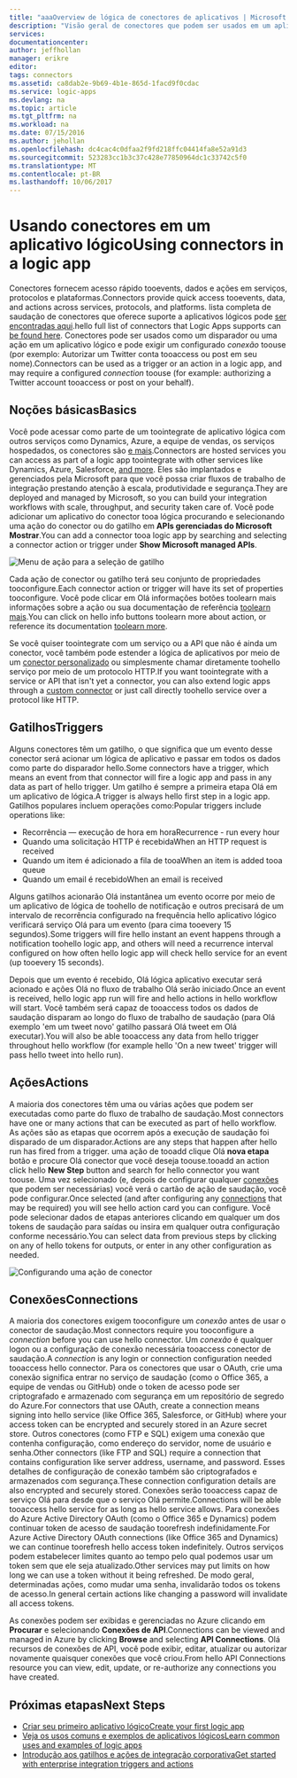 ```yaml
---
title: "aaaOverview de lógica de conectores de aplicativos | Microsoft Docs"
description: "Visão geral de conectores que podem ser usados em um aplicativo lógico"
services: 
documentationcenter: 
author: jeffhollan
manager: erikre
editor: 
tags: connectors
ms.assetid: ca8dab2e-9b69-4b1e-865d-1facd9f0cdac
ms.service: logic-apps
ms.devlang: na
ms.topic: article
ms.tgt_pltfrm: na
ms.workload: na
ms.date: 07/15/2016
ms.author: jehollan
ms.openlocfilehash: dc4cac4c0dfaa2f9fd218ffc04414fa8e52a91d3
ms.sourcegitcommit: 523283cc1b3c37c428e77850964dc1c33742c5f0
ms.translationtype: MT
ms.contentlocale: pt-BR
ms.lasthandoff: 10/06/2017
---
```

# <a name="using-connectors-in-a-logic-app"></a><span data-ttu-id="26f8a-103">Usando conectores em um aplicativo lógico</span><span class="sxs-lookup"><span data-stu-id="26f8a-103">Using connectors in a logic app</span></span>
<span data-ttu-id="26f8a-104">Conectores fornecem acesso rápido tooevents, dados e ações em serviços, protocolos e plataformas.</span><span class="sxs-lookup"><span data-stu-id="26f8a-104">Connectors provide quick access tooevents, data, and actions across services, protocols, and platforms.</span></span>  <span data-ttu-id="26f8a-105">lista completa de saudação de conectores que oferece suporte a aplicativos lógicos pode [ser encontradas aqui](apis-list.md).</span><span class="sxs-lookup"><span data-stu-id="26f8a-105">hello full list of connectors that Logic Apps supports can [be found here](apis-list.md).</span></span>  <span data-ttu-id="26f8a-106">Conectores pode ser usados como um disparador ou uma ação em um aplicativo lógico e pode exigir um configurado *conexão* toouse (por exemplo: Autorizar um Twitter conta tooaccess ou post em seu nome).</span><span class="sxs-lookup"><span data-stu-id="26f8a-106">Connectors can be used as a trigger or an action in a logic app, and may require a configured *connection* toouse (for example: authorizing a Twitter account tooaccess or post on your behalf).</span></span>

## <a name="basics"></a><span data-ttu-id="26f8a-107">Noções básicas</span><span class="sxs-lookup"><span data-stu-id="26f8a-107">Basics</span></span>
<span data-ttu-id="26f8a-108">Você pode acessar como parte de um toointegrate de aplicativo lógica com outros serviços como Dynamics, Azure, a equipe de vendas, os serviços hospedados, os conectores são [e mais](apis-list.md).</span><span class="sxs-lookup"><span data-stu-id="26f8a-108">Connectors are hosted services you can access as part of a logic app toointegrate with other services like Dynamics, Azure, Salesforce, [and more](apis-list.md).</span></span>  <span data-ttu-id="26f8a-109">Eles são implantados e gerenciados pela Microsoft para que você possa criar fluxos de trabalho de integração prestando atenção à escala, produtividade e segurança.</span><span class="sxs-lookup"><span data-stu-id="26f8a-109">They are deployed and managed by Microsoft, so you can build your integration workflows with scale, throughput, and security taken care of.</span></span>  <span data-ttu-id="26f8a-110">Você pode adicionar um aplicativo do conector tooa lógica procurando e selecionando uma ação do conector ou do gatilho em **APIs gerenciadas do Microsoft Mostrar**.</span><span class="sxs-lookup"><span data-stu-id="26f8a-110">You can add a connector tooa logic app by searching and selecting a connector action or trigger under **Show Microsoft managed APIs**.</span></span>

![Menu de ação para a seleção de gatilho][1]

<span data-ttu-id="26f8a-112">Cada ação de conector ou gatilho terá seu conjunto de propriedades tooconfigure.</span><span class="sxs-lookup"><span data-stu-id="26f8a-112">Each connector action or trigger will have its set of properties tooconfigure.</span></span>  <span data-ttu-id="26f8a-113">Você pode clicar em Olá informações botões toolearn mais informações sobre a ação ou sua documentação de referência [toolearn mais](apis-list.md).</span><span class="sxs-lookup"><span data-stu-id="26f8a-113">You can click on hello info buttons toolearn more about action, or reference its documentation [toolearn more](apis-list.md).</span></span>

<span data-ttu-id="26f8a-114">Se você quiser toointegrate com um serviço ou a API que não é ainda um conector, você também pode estender a lógica de aplicativos por meio de um [conector personalizado](../logic-apps/logic-apps-create-api-app.md) ou simplesmente chamar diretamente toohello serviço por meio de um protocolo HTTP.</span><span class="sxs-lookup"><span data-stu-id="26f8a-114">If you want toointegrate with a service or API that isn't yet a connector, you can also extend logic apps through a [custom connector](../logic-apps/logic-apps-create-api-app.md) or just call directly toohello service over a protocol like HTTP.</span></span>

## <a name="triggers"></a><span data-ttu-id="26f8a-115">Gatilhos</span><span class="sxs-lookup"><span data-stu-id="26f8a-115">Triggers</span></span>
<span data-ttu-id="26f8a-116">Alguns conectores têm um gatilho, o que significa que um evento desse conector será acionar um lógica de aplicativo e passar em todos os dados como parte do disparador hello.</span><span class="sxs-lookup"><span data-stu-id="26f8a-116">Some connectors have a trigger, which means an event from that connector will fire a logic app and pass in any data as part of hello trigger.</span></span>  <span data-ttu-id="26f8a-117">Um gatilho é sempre a primeira etapa Olá em um aplicativo de lógica.</span><span class="sxs-lookup"><span data-stu-id="26f8a-117">A trigger is always hello first step in a logic app.</span></span>  <span data-ttu-id="26f8a-118">Gatilhos populares incluem operações como:</span><span class="sxs-lookup"><span data-stu-id="26f8a-118">Popular triggers include operations like:</span></span>

* <span data-ttu-id="26f8a-119">Recorrência — execução de hora em hora</span><span class="sxs-lookup"><span data-stu-id="26f8a-119">Recurrence - run every hour</span></span>
* <span data-ttu-id="26f8a-120">Quando uma solicitação HTTP é recebida</span><span class="sxs-lookup"><span data-stu-id="26f8a-120">When an HTTP request is received</span></span>
* <span data-ttu-id="26f8a-121">Quando um item é adicionado a fila de tooa</span><span class="sxs-lookup"><span data-stu-id="26f8a-121">When an item is added tooa queue</span></span>
* <span data-ttu-id="26f8a-122">Quando um email é recebido</span><span class="sxs-lookup"><span data-stu-id="26f8a-122">When an email is received</span></span>

<span data-ttu-id="26f8a-123">Alguns gatilhos acionarão Olá instantânea um evento ocorre por meio de um aplicativo de lógica de toohello de notificação e outros precisará de um intervalo de recorrência configurado na frequência hello aplicativo lógico verificará serviço Olá para um evento (para cima tooevery 15 segundos).</span><span class="sxs-lookup"><span data-stu-id="26f8a-123">Some triggers will fire hello instant an event happens through a notification toohello logic app, and others will need a recurrence interval configured on how often hello logic app will check hello service for an event (up tooevery 15 seconds).</span></span>  

<span data-ttu-id="26f8a-124">Depois que um evento é recebido, Olá lógica aplicativo executar será acionado e ações Olá no fluxo de trabalho Olá serão iniciado.</span><span class="sxs-lookup"><span data-stu-id="26f8a-124">Once an event is received, hello logic app run will fire and hello actions in hello workflow will start.</span></span>  <span data-ttu-id="26f8a-125">Você também será capaz de tooaccess todos os dados de saudação disparam ao longo do fluxo de trabalho de saudação (para Olá exemplo 'em um tweet novo' gatilho passará Olá tweet em Olá executar).</span><span class="sxs-lookup"><span data-stu-id="26f8a-125">You will also be able tooaccess any data from hello trigger throughout hello workflow (for example hello 'On a new tweet' trigger will pass hello tweet into hello run).</span></span>

## <a name="actions"></a><span data-ttu-id="26f8a-126">Ações</span><span class="sxs-lookup"><span data-stu-id="26f8a-126">Actions</span></span>
<span data-ttu-id="26f8a-127">A maioria dos conectores têm uma ou várias ações que podem ser executadas como parte do fluxo de trabalho de saudação.</span><span class="sxs-lookup"><span data-stu-id="26f8a-127">Most connectors have one or many actions that can be executed as part of hello workflow.</span></span>  <span data-ttu-id="26f8a-128">As ações são as etapas que ocorrem após a execução de saudação foi disparado de um disparador.</span><span class="sxs-lookup"><span data-stu-id="26f8a-128">Actions are any steps that happen after hello run has fired from a trigger.</span></span>  <span data-ttu-id="26f8a-129">uma ação de tooadd clique Olá **nova etapa** botão e procure Olá conector que você deseja toouse.</span><span class="sxs-lookup"><span data-stu-id="26f8a-129">tooadd an action click hello **New Step** button and search for hello connector you want toouse.</span></span>  <span data-ttu-id="26f8a-130">Uma vez selecionado (e, depois de configurar qualquer [conexões](#connections) que podem ser necessárias) você verá o cartão de ação de saudação, você pode configurar.</span><span class="sxs-lookup"><span data-stu-id="26f8a-130">Once selected (and after configuring any [connections](#connections) that may be required) you will see hello action card you can configure.</span></span>  <span data-ttu-id="26f8a-131">Você pode selecionar dados de etapas anteriores clicando em qualquer um dos tokens de saudação para saídas ou insira em qualquer outra configuração conforme necessário.</span><span class="sxs-lookup"><span data-stu-id="26f8a-131">You can select data from previous steps by clicking on any of hello tokens for outputs, or enter in any other configuration as needed.</span></span>

![Configurando uma ação de conector][2]

## <a name="connections"></a><span data-ttu-id="26f8a-133">Conexões</span><span class="sxs-lookup"><span data-stu-id="26f8a-133">Connections</span></span>
<span data-ttu-id="26f8a-134">A maioria dos conectores exigem tooconfigure um *conexão* antes de usar o conector de saudação.</span><span class="sxs-lookup"><span data-stu-id="26f8a-134">Most connectors require you tooconfigure a *connection* before you can use hello connector.</span></span>  <span data-ttu-id="26f8a-135">Um *conexão* é qualquer logon ou a configuração de conexão necessária tooaccess conector de saudação.</span><span class="sxs-lookup"><span data-stu-id="26f8a-135">A *connection* is any login or connection configuration needed tooaccess hello connector.</span></span>  <span data-ttu-id="26f8a-136">Para os conectores que usar o OAuth, crie uma conexão significa entrar no serviço de saudação (como o Office 365, a equipe de vendas ou GitHub) onde o token de acesso pode ser criptografado e armazenado com segurança em um repositório de segredo do Azure.</span><span class="sxs-lookup"><span data-stu-id="26f8a-136">For connectors that use OAuth, create a connection means signing into hello service (like Office 365, Salesforce, or GitHub) where your access token can be encrypted and securely stored in an Azure secret store.</span></span>  <span data-ttu-id="26f8a-137">Outros conectores (como FTP e SQL) exigem uma conexão que contenha configuração, como endereço do servidor, nome de usuário e senha.</span><span class="sxs-lookup"><span data-stu-id="26f8a-137">Other connectors (like FTP and SQL) require a connection that contains configuration like server address, username, and password.</span></span>  <span data-ttu-id="26f8a-138">Esses detalhes de configuração de conexão também são criptografados e armazenados com segurança.</span><span class="sxs-lookup"><span data-stu-id="26f8a-138">These connection configuration details are also encrypted and securely stored.</span></span>  <span data-ttu-id="26f8a-139">Conexões serão tooaccess capaz de serviço Olá para desde que o serviço Olá permite.</span><span class="sxs-lookup"><span data-stu-id="26f8a-139">Connections will be able tooaccess hello service for as long as hello service allows.</span></span>  <span data-ttu-id="26f8a-140">Para conexões do Azure Active Directory OAuth (como o Office 365 e Dynamics) podem continuar token de acesso de saudação toorefresh indefinidamente.</span><span class="sxs-lookup"><span data-stu-id="26f8a-140">For Azure Active Directory OAuth connections (like Office 365 and Dynamics) we can continue toorefresh hello access token indefinitely.</span></span>  <span data-ttu-id="26f8a-141">Outros serviços podem estabelecer limites quanto ao tempo pelo qual podemos usar um token sem que ele seja atualizado.</span><span class="sxs-lookup"><span data-stu-id="26f8a-141">Other services may put limits on how long we can use a token without it being refreshed.</span></span>  <span data-ttu-id="26f8a-142">De modo geral, determinadas ações, como mudar uma senha, invalidarão todos os tokens de acesso.</span><span class="sxs-lookup"><span data-stu-id="26f8a-142">In general certain actions like changing a password will invalidate all access tokens.</span></span>  

<span data-ttu-id="26f8a-143">As conexões podem ser exibidas e gerenciadas no Azure clicando em **Procurar** e selecionando **Conexões de API**.</span><span class="sxs-lookup"><span data-stu-id="26f8a-143">Connections can be viewed and managed in Azure by clicking **Browse** and selecting **API Connections**.</span></span>  <span data-ttu-id="26f8a-144">Olá recursos de conexões de API, você pode exibir, editar, atualizar ou autorizar novamente quaisquer conexões que você criou.</span><span class="sxs-lookup"><span data-stu-id="26f8a-144">From hello API Connections resource you can view, edit, update, or re-authorize any connections you have created.</span></span>

## <a name="next-steps"></a><span data-ttu-id="26f8a-145">Próximas etapas</span><span class="sxs-lookup"><span data-stu-id="26f8a-145">Next Steps</span></span>
* [<span data-ttu-id="26f8a-146">Criar seu primeiro aplicativo lógico</span><span class="sxs-lookup"><span data-stu-id="26f8a-146">Create your first logic app</span></span>](../logic-apps/logic-apps-create-a-logic-app.md)
* [<span data-ttu-id="26f8a-147">Veja os usos comuns e exemplos de aplicativos lógicos</span><span class="sxs-lookup"><span data-stu-id="26f8a-147">Learn common uses and examples of logic apps</span></span>](../logic-apps/logic-apps-examples-and-scenarios.md)
* [<span data-ttu-id="26f8a-148">Introdução aos gatilhos e ações de integração corporativa</span><span class="sxs-lookup"><span data-stu-id="26f8a-148">Get started with enterprise integration triggers and actions</span></span>](../logic-apps/logic-apps-enterprise-integration-overview.md)

<!--Image References -->
[1]: ./media/connectors-overview/addAction.png
[2]: ./media/connectors-overview/configureAction.png
